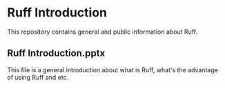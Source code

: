# Ruff Introduction
This repository contains general and public information about Ruff.
## Ruff Introduction.pptx
This file is a general introduction about what is Ruff, what's the advantage of using Ruff and etc. 
